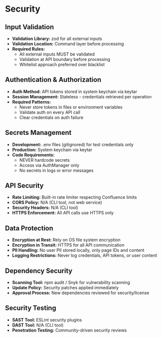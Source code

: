 # Security

## Input Validation

- **Validation Library:** zod for all external inputs
- **Validation Location:** Command layer before processing
- **Required Rules:**
  - All external inputs MUST be validated
  - Validation at API boundary before processing
  - Whitelist approach preferred over blacklist

## Authentication & Authorization

- **Auth Method:** API tokens stored in system keychain via keytar
- **Session Management:** Stateless - credentials retrieved per operation
- **Required Patterns:**
  - Never store tokens in files or environment variables
  - Validate auth on every API call
  - Clear credentials on auth failure

## Secrets Management

- **Development:** .env files (gitignored) for test credentials only
- **Production:** System keychain via keytar
- **Code Requirements:**
  - NEVER hardcode secrets
  - Access via AuthManager only
  - No secrets in logs or error messages

## API Security

- **Rate Limiting:** Built-in rate limiter respecting Confluence limits
- **CORS Policy:** N/A (CLI tool, not web service)
- **Security Headers:** N/A (CLI tool)
- **HTTPS Enforcement:** All API calls use HTTPS only

## Data Protection

- **Encryption at Rest:** Rely on OS file system encryption
- **Encryption in Transit:** HTTPS for all API communication
- **PII Handling:** No user PII stored locally, only page IDs and content
- **Logging Restrictions:** Never log credentials, API tokens, or user content

## Dependency Security

- **Scanning Tool:** npm audit / Snyk for vulnerability scanning
- **Update Policy:** Security patches applied immediately
- **Approval Process:** New dependencies reviewed for security/license

## Security Testing

- **SAST Tool:** ESLint security plugins
- **DAST Tool:** N/A (CLI tool)
- **Penetration Testing:** Community-driven security reviews
